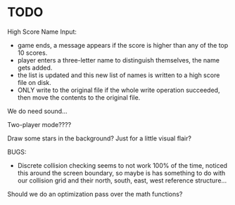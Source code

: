 TODO
=======================================================================================================

High Score Name Input:
* game ends, a message appears if the score is higher than any of the top 10 scores.
* player enters a three-letter name to distinguish themselves, the name gets added.
* the list is updated and this new list of names is written to a high score file on disk.
* ONLY write to the original file if the whole write operation succeeded, then move the contents to the original file.

We do need sound...

Two-player mode????

Draw some stars in the background? Just for a little visual flair?

BUGS:
* Discrete collision checking seems to not work 100% of the time, noticed this around the screen boundary, so maybe is has something to do with our collision grid and their north, south, east, west reference structure...

Should we do an optimization pass over the math functions?